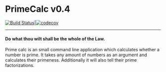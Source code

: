 PrimeCalc v0.4
==============
[![Build Status](https://travis-ci.com/gnosthi/primecalc.svg?branch=master)](https://travis-ci.com/gnosthi/primecalc)|[![codecov](https://codecov.io/gh/gnosthi/primecalc/branch/master/graph/badge.svg)](https://codecov.io/gh/gnosthi/primecalc)

---------

#### Do what thou wilt shall be the whole of the Law.
Prime calc is an small command line application which calculates whether a number is prime.
It takes any amount of numbers as an argument and calculates their primeness.
Additionally it will also tell their prime factorizations.
